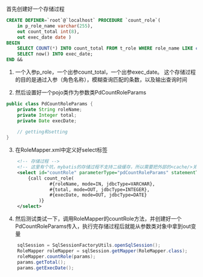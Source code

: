 
首先创建好一个存储过程

``` sql
CREATE DEFINER=`root`@`localhost` PROCEDURE `count_role`(
    in p_role_name varchar(255),
    out count_total int(8),
    out exec_date date )
BEGIN
    SELECT COUNT(*) INTO count_total FROM t_role WHERE role_name LIKE concat("%", p_role_name, "%");
    SELECT now() INTO exec_date;
END &&
```
1. 一个入参p_role，一个出参count_total，一个出参exec_date。 这个存储过程的目的是通过入参（角色名称），模糊查询匹配的条数，以及输出查询时间

2. 然后设置好一个pojo类作为参数类PdCountRoleParams
``` java
public class PdCountRoleParams {
    private String roleName;
    private Integer total;
    private Date execDate;
    
    // getting和setting
}
```

3. 在RoleMapper.xml中定义好select标签
```xml
    <!-- 存储过程 -->
    <!-- 这里有个坑，mybatis的存储过程不支持二级缓存，所以需要把外部的<cache/>关掉，或者这里设置useCache -->
    <select id="countRole" parameterType="pdCountRoleParams" statementType="CALLABLE" useCache="false">
        {call count_role(
                #{roleName, mode=IN, jdbcType=VARCHAR},
                #{total, mode=OUT, jdbcType=INTEGER},
                #{execDate, mode=OUT, jdbcType=DATE}
            )}
    </select>
```

4. 然后测试类试一下，调用RoleMapper的countRole方法，并创建好一个PdCountRoleParams传入，执行完存储过程后就能从参数类对象中拿到out变量
```java
    sqlSession = SqlSessionFactoryUtils.openSqlSession();
    RoleMapper roleMapper = sqlSession.getMapper(RoleMapper.class);
    roleMapper.countRole(params);
    params.getTotal();
    params.getExecDate();
```

